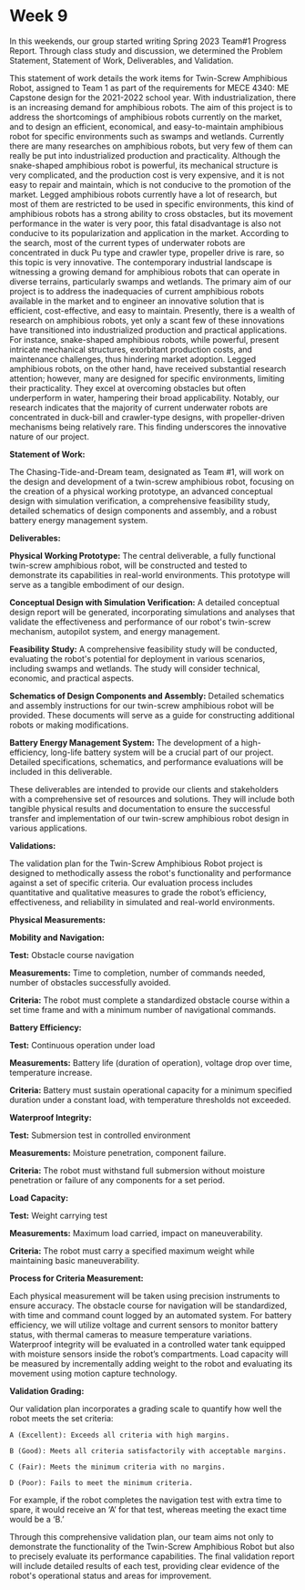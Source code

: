 # Week 9

In this weekends, our group started writing Spring 2023 Team#1 Progress Report. Through class study and discussion, we determined the Problem Statement, Statement of Work, Deliverables, and Validation.

This statement of work details the work items for Twin-Screw Amphibious Robot, assigned to Team 1 as part of the requirements for MECE 4340: ME Capstone design for the 2021-2022 school year.
With industrialization, there is an increasing demand for amphibious robots. The aim of this project is to address the shortcomings of amphibious robots currently on the market, and to design an efficient, economical, and easy-to-maintain amphibious robot for specific environments such as swamps and wetlands.
Currently there are many researches on amphibious robots, but very few of them can really be put into industrialized production and practicality. Although the snake-shaped amphibious robot is powerful, its mechanical structure is very complicated, and the production cost is very expensive, and it is not easy to repair and maintain, which is not conducive to the promotion of the market. Legged amphibious robots currently have a lot of research, but most of them are restricted to be used in specific environments, this kind of amphibious robots has a strong ability to cross obstacles, but its movement performance in the water is very poor, this fatal disadvantage is also not conducive to its popularization and application in the market. According to the search, most of the current types of underwater robots are concentrated in duck Pu type and crawler type, propeller drive is rare, so this topic is very innovative.
The contemporary industrial landscape is witnessing a growing demand for amphibious robots that can operate in diverse terrains, particularly swamps and wetlands. The primary aim of our project is to address the inadequacies of current amphibious robots available in the market and to engineer an innovative solution that is efficient, cost-effective, and easy to maintain.
Presently, there is a wealth of research on amphibious robots, yet only a scant few of these innovations have transitioned into industrialized production and practical applications. For instance, snake-shaped amphibious robots, while powerful, present intricate mechanical structures, exorbitant production costs, and maintenance challenges, thus hindering market adoption.
Legged amphibious robots, on the other hand, have received substantial research attention; however, many are designed for specific environments, limiting their practicality. They excel at overcoming obstacles but often underperform in water, hampering their broad applicability.
Notably, our research indicates that the majority of current underwater robots are concentrated in duck-bill and crawler-type designs, with propeller-driven mechanisms being relatively rare. This finding underscores the innovative nature of our project.

**Statement of Work:**

The Chasing-Tide-and-Dream team, designated as Team #1, will 	work on the design 	and development of a twin-screw amphibious robot, focusing on the 	creation of a 	physical working prototype, an advanced conceptual design with 	simulation verification, a comprehensive feasibility study, detailed schematics of design components and assembly, and a robust battery energy management system.

**Deliverables:**

**Physical Working Prototype:** The central deliverable, a fully functional 	twin-screw 	amphibious robot, will be constructed and tested to demonstrate 	its capabilities in 		real-world environments. This prototype will serve as a tangible 	embodiment of our 	design.

**Conceptual Design with Simulation Verification:** A detailed conceptual design report 	will be generated, incorporating simulations and analyses that validate the effectiveness 	and performance of our robot's twin-screw mechanism, autopilot system, and energy 		management.

**Feasibility Study:** A comprehensive feasibility study will be conducted, evaluating the 	robot's potential for deployment in various scenarios, including swamps and wetlands. 	The study will consider technical, economic, and practical aspects.

**Schematics of Design Components and Assembly:** Detailed schematics and assembly 	instructions for our twin-screw amphibious robot will be provided. These documents will 	serve as a guide for constructing additional robots or making modifications.

**Battery Energy Management System:** The development of a high-efficiency, long-life 	battery system will be a crucial part of our project. Detailed specifications, schematics, 	and performance evaluations will be included in this deliverable.

These deliverables are intended to provide our clients and stakeholders with a comprehensive set of resources and solutions. They will include both tangible physical results and documentation to ensure the successful transfer and implementation of our twin-screw amphibious robot design in various applications.

**Validations:**

The validation plan for the Twin-Screw Amphibious Robot project is designed to methodically assess the robot's functionality and performance against a set of specific criteria. Our evaluation process includes quantitative and qualitative measures to grade the robot’s efficiency, effectiveness, and reliability in simulated and real-world environments.

**Physical Measurements:**

**Mobility and Navigation:**

**Test:** Obstacle course navigation

**Measurements:** Time to completion, number of commands needed, number of 	obstacles 	successfully avoided.

**Criteria:** The robot must complete a standardized obstacle course within a set time 	frame 	and with a minimum number of navigational commands.

**Battery Efficiency:**

**Test:** Continuous operation under load

**Measurements:** Battery life (duration of operation), voltage drop over time, 	temperature 	increase.

**Criteria:** Battery must sustain operational capacity for a minimum specified duration 	under a constant load, with temperature thresholds not exceeded.

**Waterproof Integrity:**

**Test:** Submersion test in controlled environment

**Measurements:** Moisture penetration, component failure.

**Criteria:** The robot must withstand full submersion without moisture penetration or 	failure of any components for a set period.

**Load Capacity:**

**Test:** Weight carrying test

**Measurements:** Maximum load carried, impact on maneuverability.

**Criteria:** The robot must carry a specified maximum weight while maintaining basic 	maneuverability.

**Process for Criteria Measurement:**

Each physical measurement will be taken using precision instruments to ensure accuracy. The obstacle course for navigation will be standardized, with time and command count logged by an automated system. For battery efficiency, we will utilize voltage and current sensors to monitor battery status, with thermal cameras to measure temperature variations. Waterproof integrity will be evaluated in a controlled water tank equipped with moisture sensors inside the robot’s compartments. Load capacity will be measured by incrementally adding weight to the robot and evaluating its movement using motion capture technology.

**Validation Grading:**

Our validation plan incorporates a grading scale to quantify how well the robot meets the set criteria:

    A (Excellent): Exceeds all criteria with high margins.
  
    B (Good): Meets all criteria satisfactorily with acceptable margins.
  
    C (Fair): Meets the minimum criteria with no margins.
  
    D (Poor): Fails to meet the minimum criteria.

For example, if the robot completes the navigation test with extra time to spare, it would receive an ‘A’ for that test, whereas meeting the exact time would be a ‘B.’

Through this comprehensive validation plan, our team aims not only to demonstrate the functionality of the Twin-Screw Amphibious Robot but also to precisely evaluate its performance capabilities. The final validation report will include detailed results of each test, providing clear evidence of the robot's operational status and areas for improvement.

